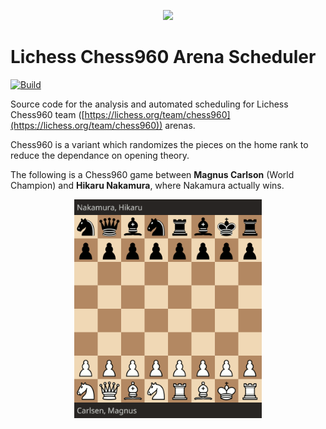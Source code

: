 <p align='center'>
  <img src='https://i.imgur.com/P4piNcX.png'>
</p>

# Lichess Chess960 Arena Scheduler
[![Build](https://github.com/agupta231/chess960-scheduler/actions/workflows/python-test-coverage.yml/badge.svg)](https://github.com/agupta231/chess960-scheduler/actions/workflows/python-test-coverage.yml)

Source code for the analysis and automated scheduling for Lichess
Chess960 team 
([https://lichess.org/team/chess960](https://lichess.org/team/chess960))
arenas.

Chess960 is a variant which randomizes the pieces on the home rank to reduce
the dependance on opening theory.

The following is a Chess960 game between **Magnus Carlson** (World Champion) and 
**Hikaru Nakamura**, where Nakamura actually wins.

<p align='center'>
  <img src='doc/game.gif' width=300px>
</p>
